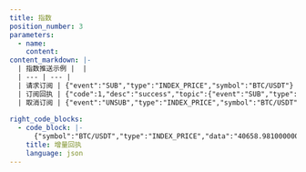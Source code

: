 ```yaml
---
title: 指数
position_number: 3
parameters:
  - name:
    content:
content_markdown: |-
  | 指数推送示例 |  |
  | --- | --- |
  | 请求订阅 | {"event":"SUB","type":"INDEX_PRICE","symbol":"BTC/USDT"} |
  | 订阅回执 | {"code":1,"desc":"success","topic":{"event":"SUB","type":"INDEX_PRICE_ALL","symbols":"BTC/USDT,ETH/USDT"}} |
  | 取消订阅 | {"event":"UNSUB","type":"INDEX_PRICE","symbol":"BTC/USDT"} |
 
right_code_blocks:
  - code_block: |-
      {"symbol":"BTC/USDT","type":"INDEX_PRICE","data":"40658.981000000","ts":1650352557873}
    title: 增量回执
    language: json
---
```

